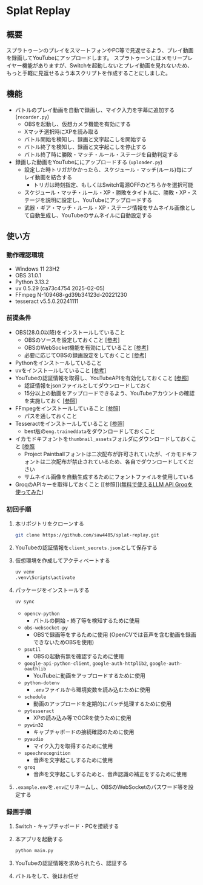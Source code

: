 # Splat Replay

## 概要

スプラトゥーンのプレイをスマートフォンやPC等で見返せるよう、プレイ動画を録画してYouTubeにアップロードします。
スプラトゥーンにはメモリープレイヤー機能がありますが、Switchを起動しないとプレイ動画を見れないため、もっと手軽に見返せるよう本スクリプトを作成することにしました。

## 機能

* バトルのプレイ動画を自動で録画し、マイク入力を字幕に追加する (`recorder.py`)
  * OBSを起動し、仮想カメラ機能を有効にする
  * Xマッチ選択時にXPを読み取る
  * バトル開始を検知し、録画と文字起こしを開始する
  * バトル終了を検知し、録画と文字起こしを停止する
  * バトル終了時に勝敗・マッチ・ルール・ステージを自動判定する
* 録画した動画をYouTubeににアップロードする (`uploader.py`)
  * 設定した時トリガがかかったら、スケジュール・マッチ(ルール)毎にプレイ動画を結合する
    * トリガは時刻指定、もしくはSwitch電源OFFのどちらかを選択可能
  * スケジュール・マッチ・ルール・XP・勝敗をタイトルに、勝敗・XP・ステージを説明に設定し、YouTubeにアップロードする
  * 武器・ギア・マッチ・ルール・XP・ステージ情報をサムネイル画像として自動生成し、YouTubeのサムネイルに自動設定する

## 使い方

### 動作確認環境

* Windows 11 23H2
* OBS 31.0.1
* Python 3.13.2
* uv 0.5.29 (ca73c4754 2025-02-05)
* FFmpeg N-109468-gd39b34123d-20221230
* tesseract v5.5.0.20241111

### 前提条件

* OBS(28.0.0以降)をインストールしていること
  * OBSのソースを設定しておくこと [[参考]](https://dc.wondershare.jp/recorder-review/how-to-use-obs-and-capture-board.html)
  * OBSのWebSocket機能を有効にしていること [[参考]](https://note.com/213414/n/nd9981ad5bb19)
  * 必要に応じてOBSの録画設定をしておくこと [[参考]](https://obsproject.com/kb/standard-recording-output-guide)
* Pythonをインストールしていること
* uvをインストールしていること [[参考]](https://docs.astral.sh/uv/getting-started/installation/#installation-methods)
* YouTubeの認証情報を取得し、YouTubeAPIを有効化しておくこと [[参照]](https://qiita.com/ny7760/items/5a728fd9e7b40588237c)
  * 認証情報をjsonファイルとしてダウンロードしておく
  * 15分以上の動画をアップロードできるよう、YouTubeアカウントの確認を実施しておく [[参照]](https://www.howtonote.jp/youtube/movie/index4.html#google_vignette)
* FFmpegをインストールしていること [[参照]](https://taziku.co.jp/blog/windows-ffmpeg)
  * パスを通しておくこと
* Tesseractをインストールしていること [[参照]](https://qiita.com/ku_a_i/items/93fdbd75edacb34ec610)
  * best版の`eng.traineddata`をダウンロードしておくこと
* イカモドキフォントを`thumbnail_assets`フォルダにダウンロードしておくこと [[参照](https://web.archive.org/web/20150906013956/http://aramugi.com/?page_id=807)
  * Project Paintballフォントは二次配布が許可されていたが、イカモドキフォントは二次配布が禁止されているため、各自でダウンロードしてください
  * サムネイル画像を自動生成するためにフォントファイルを使用している
* GroqのAPIキーを取得しておくこと [[参照]]([無料で使えるLLM API Groqを使ってみた](https://zenn.dev/mizunny/articles/58be26d25f9589))

### 初回手順

1. 本リポジトリをクローンする

    ```bash
    git clone https://github.com/saw4405/splat-replay.git
    ```

2. YouTubeの認証情報を`client_secrets.json`として保存する

3. 仮想環境を作成してアクティベートする

    ```bash
    uv venv
    .venv\Scripts\activate
    ```

4. パッケージをインストールする

    ```bash
    uv sync
    ```

    * `opencv-python`
        * バトルの開始・終了等を検知するために使用
    * `obs-websocket-py`
        * OBSで録画等をするために使用 (OpenCVでは音声を含む動画を録画できないためOBSを使用)
    * `psutil`
        * OBSの起動有無を確認するために使用
    * `google-api-python-client`, `google-auth-httplib2`, `google-auth-oauthlib`
        * YouTubeに動画をアップロードするために使用
    * `python-dotenv`
        * `.env`ファイルから環境変数を読み込むために使用
    * `schedule`
        * 動画のアップロードを定期的にバッチ処理するために使用
    * `pytesseract`
        * XPの読み込み等でOCRを使うために使用
    * `pywin32`
        * キャプチャボードの接続確認のために使用
    * `pyaudio`
        * マイク入力を取得するために使用
    * `speechrecognition`
        * 音声を文字起こしするために使用
    * `groq`
        * 音声を文字起こしするためと、音声認識の補正をするために使用

5. `.example.env`を`.env`にリネームし、OBSのWebSocketのパスワード等を設定する

### 録画手順

1. Switch・キャプチャボード・PCを接続する

2. 本アプリを起動する

    ```bash
    python main.py
    ```

3. YouTubeの認証情報を求められたら、認証する

4. バトルをして、後はお任せ

